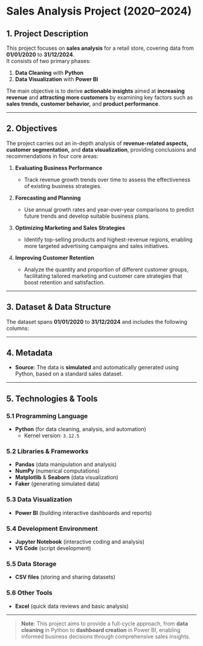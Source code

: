 # Sales Analysis Project (2020–2024)

## 1. Project Description
This project focuses on **sales analysis** for a retail store, covering data from **01/01/2020** to **31/12/2024**.  
It consists of two primary phases:
1. **Data Cleaning** with **Python**  
2. **Data Visualization** with **Power BI**  

The main objective is to derive **actionable insights** aimed at **increasing revenue** and **attracting more customers** by examining key factors such as **sales trends, customer behavior,** and **product performance**.

---

## 2. Objectives
The project carries out an in-depth analysis of **revenue-related aspects, customer segmentation,** and **data visualization**, providing conclusions and recommendations in four core areas:

1. **Evaluating Business Performance**  
   - Track revenue growth trends over time to assess the effectiveness of existing business strategies.

2. **Forecasting and Planning**  
   - Use annual growth rates and year-over-year comparisons to predict future trends and develop suitable business plans.

3. **Optimizing Marketing and Sales Strategies**  
   - Identify top-selling products and highest-revenue regions, enabling more targeted advertising campaigns and sales initiatives.

4. **Improving Customer Retention**  
   - Analyze the quantity and proportion of different customer groups, facilitating tailored marketing and customer care strategies that boost retention and satisfaction.

---

## 3. Dataset & Data Structure
The dataset spans **01/01/2020** to **31/12/2024** and includes the following columns:


---

## 4. Metadata
- **Source**: The data is **simulated** and automatically generated using Python, based on a standard sales dataset.

---

## 5. Technologies & Tools

### 5.1 Programming Language
- **Python** (for data cleaning, analysis, and automation)  
  - Kernel version: `3.12.5`

### 5.2 Libraries & Frameworks
- **Pandas** (data manipulation and analysis)  
- **NumPy** (numerical computations)  
- **Matplotlib** & **Seaborn** (data visualization)  
- **Faker** (generating simulated data)

### 5.3 Data Visualization
- **Power BI** (building interactive dashboards and reports)

### 5.4 Development Environment
- **Jupyter Notebook** (interactive coding and analysis)  
- **VS Code** (script development)

### 5.5 Data Storage
- **CSV files** (storing and sharing datasets)

### 5.6 Other Tools
- **Excel** (quick data reviews and basic analysis)

---

> **Note**: This project aims to provide a full-cycle approach, from **data cleaning** in Python to **dashboard creation** in Power BI, enabling informed business decisions through comprehensive sales insights.

